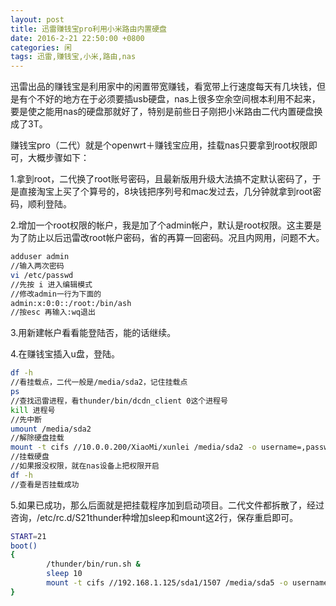```yaml
---
layout: post
title: 迅雷赚钱宝pro利用小米路由内置硬盘
date: 2016-2-21 22:50:00 +0800
categories: 闲
tags: 迅雷,赚钱宝,小米,路由,nas
---
```


迅雷出品的赚钱宝是利用家中的闲置带宽赚钱，看宽带上行速度每天有几块钱，但是有个不好的地方在于必须要插usb硬盘，nas上很多空余空间根本利用不起来，要是使之能用nas的硬盘那就好了，特别是前些日子刚把小米路由二代内置硬盘换成了3T。

赚钱宝pro（二代）就是个openwrt＋赚钱宝应用，挂载nas只要拿到root权限即可，大概步骤如下：

1.拿到root，二代换了root账号密码，且最新版用升级大法搞不定默认密码了，于是直接淘宝上买了个算号的，8块钱把序列号和mac发过去，几分钟就拿到root密码，顺利登陆。

2.增加一个root权限的帐户，我是加了个admin帐户，默认是root权限。这主要是为了防止以后迅雷改root帐户密码，省的再算一回密码。况且内网用，问题不大。

```sh
adduser admin
//输入两次密码
vi /etc/passwd
//先按 i 进入编辑模式
//修改admin一行为下面的
admin:x:0:0::/root:/bin/ash
//按esc 再输入:wq退出
```

3.用新建帐户看看能登陆否，能的话继续。

4.在赚钱宝插入u盘，登陆。

```sh
df -h
//看挂载点，二代一般是/media/sda2，记住挂载点
ps
//查找迅雷进程，看thunder/bin/dcdn_client 0这个进程号
kill 进程号
//先中断
umount /media/sda2
//解除硬盘挂载
mount -t cifs //10.0.0.200/XiaoMi/xunlei /media/sda2 -o username=,password=,rw
//挂载硬盘
//如果报没权限，就在nas设备上把权限开启
df -h 
//查看是否挂载成功
```

5.如果已成功，那么后面就是把挂载程序加到启动项目。二代文件都拆散了，经过咨询，/etc/rc.d/S21thunder种增加sleep和mount这2行，保存重启即可。

```sh
START=21boot() {        /thunder/bin/run.sh &        sleep 10        mount -t cifs //192.168.1.125/sda1/1507 /media/sda5 -o username=,password=,rw}
```